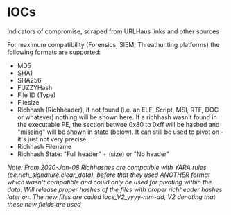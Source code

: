 # IOCs
Indicators of compromise, scraped from URLHaus links and other sources

For maximum compatibility (Forensics, SIEM, Threathunting platforms) the following formats are supported:

- MD5
- SHA1
- SHA256
- FUZZYHash
- File ID (Type)
- Filesize
- Richhash (Richheader), if not found (i.e. an ELF, Script, MSI, RTF, DOC or whatever) nothing will be shown here.
  If a richhash wasn't found in the executable PE, the section betwee 0x80 to 0xff will be hasbed and "missing"
  will be shown in state (below). It can still be used to pivot on - it's just not very precise.
- Richhash Filename
- Richhash State: "Full header" + (size) or "No header" 

*Note: From 2020-Jan-08 Richhashes are compatible with YARA rules (pe.rich_signature.clear_data), before that they used ANOTHER format which _wasn't compatible_ and could only be used for pivoting within the data. Will release proper hashes of the files with proper richheader hashes later on. The new files are called iocs_V2_yyyy-mm-dd, V2 denoting that these new fields are used*
